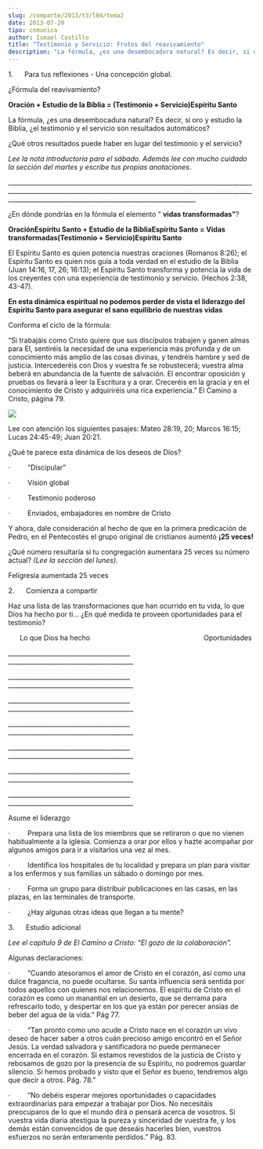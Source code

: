```yaml
---
slug: /comparte/2013/t3/l04/tema2
date: 2013-07-20
tipo: comunica
author: Ismael Castillo
title: "Testimonio y Servicio: Frutos del reavivamiento"
description: "La fórmula, ¿es una desembocadura natural? Es decir, si oro y estudio la  Biblia, ¿el testimonio y el servicio son resultados automáticos? ¿Qué otros  resultados puede haber en lugar del testimonio y el servicio? Lee la nota  introductoria para el sábado. Además lee con mucho ..."
---
```


1.      Para tus reflexiones - Una concepción global.

¿Fórmula del reavivamiento?

**Oración + Estudio de la Biblia = (Testimonio + Servicio)Espíritu Santo**

La fórmula, ¿es una desembocadura natural? Es decir, si oro y estudio la Biblia, ¿el testimonio y el servicio son resultados automáticos?

¿Qué otros resultados puede haber en lugar del testimonio y el servicio?

_Lee la nota introductoria para el sábado. Además lee con mucho cuidado la sección del martes y escribe tus propias anotaciones_.

\_\_\_\_\_\_\_\_\_\_\_\_\_\_\_\_\_\_\_\_\_\_\_\_\_\_\_\_\_\_\_\_\_\_\_\_\_\_\_\_\_\_\_\_\_\_\_\_\_\_\_\_\_\_\_\_\_\_\_\_\_\_\_\_\_\_\_\_\_\_\_\_\_\_\_\_\_\_\_\_\_\_\_\_\_\_\_\_\_\_\_\_\_\_\_\_\_\_\_\_\_\_\_\_\_\_\_\_\_\_\_\_\_\_\_\_\_\_\_\_\_\_\_\_\_\_\_\_\_\_\_\_\_\_\_\_\_\_\_\_\_\_\_\_\_\_\_\_\_\_\_\_\_\_\_\_\_\_\_\_\_\_\_\_\_\_\_\_\_\_\_\_\_\_\_\_\_\_\_\_\_\_\_\_\_\_\_\_\_\_\_\_\_\_\_\_\_\_\_\_\_\_\_\_\_\_\_\_\_\_\_\_\_\_\_\_

¿En dónde pondrías en la fórmula el elemento “ **vidas transformadas”**?

**OraciónEspíritu Santo \+ Estudio de la BibliaEspíritu Santo = Vidas transformadas(Testimonio + Servicio)Espíritu Santo**

El Espíritu Santo es quien potencia nuestras oraciones (Romanos 8:26); el Espíritu Santo es quien nos guía a toda verdad en el estudio de la Biblia (Juan 14:16, 17, 26; 16:13); el Espíritu Santo transforma y potencia la vida de los creyentes con una experiencia de testimonio y servicio. (Hechos 2:38, 43-47).

**En esta dinámica espiritual no podemos perder de vista el liderazgo del Espíritu Santo para asegurar el sano equilibrio de nuestras vidas**

Conforma el ciclo de la fórmula:

“Si trabajáis como Cristo quiere que sus discípulos trabajen y ganen almas para El, sentiréis la necesidad de una experiencia más profunda y de un conocimiento más amplio de las cosas divinas, y tendréis hambre y sed de justicia. Intercederéis con Dios y vuestra fe se robustecerá; vuestra alma beberá en abundancia de la fuente de salvación. El encontrar oposición y pruebas os llevará a leer la Escritura y a orar. Creceréis en la gracia y en el conocimiento de Cristo y adquiriréis una rica experiencia.” El Camino a Cristo, página 79.

![](http://esu.um.edu.mx/img/ESU-2013-t3-l04-img01.png)

Lee con atención los siguientes pasajes: Mateo 28:19, 20; Marcos 16:15; Lucas 24:45-49; Juan 20:21.

¿Qué te parece esta dinámica de los deseos de Dios?

·         “Discipular”

·         Visión global

·         Testimonio poderoso

·         Enviados, embajadores en nombre de Cristo

Y ahora, dale consideración al hecho de que en la primera predicación de Pedro, en el Pentecostés el grupo original de cristianos aumentó **¡25 veces!**

¿Qué número resultaría si tu congregación aumentara 25 veces su número actual? _(Lee la sección del lunes)_.

Feligresía aumentada 25  veces

2.      Comienza a compartir

Haz una lista de las transformaciones que han ocurrido en tu vida, lo que Dios ha hecho por ti… ¿En qué medida te proveen oportunidades para el testimonio?

      Lo que Dios ha hecho                                                           Oportunidades

\_\_\_\_\_\_\_\_\_\_\_\_\_\_\_\_\_\_\_\_\_\_\_\_\_\_\_\_\_\_\_\_\_\_\_\_\_\_\_                  \_\_\_\_\_\_\_\_\_\_\_\_\_\_\_\_\_\_\_\_\_\_\_\_\_\_\_\_\_\_\_\_\_\_\_\_\_\_\_\_

\_\_\_\_\_\_\_\_\_\_\_\_\_\_\_\_\_\_\_\_\_\_\_\_\_\_\_\_\_\_\_\_\_\_\_\_\_\_\_                  \_\_\_\_\_\_\_\_\_\_\_\_\_\_\_\_\_\_\_\_\_\_\_\_\_\_\_\_\_\_\_\_\_\_\_\_\_\_\_\_

\_\_\_\_\_\_\_\_\_\_\_\_\_\_\_\_\_\_\_\_\_\_\_\_\_\_\_\_\_\_\_\_\_\_\_\_\_\_\_                  \_\_\_\_\_\_\_\_\_\_\_\_\_\_\_\_\_\_\_\_\_\_\_\_\_\_\_\_\_\_\_\_\_\_\_\_\_\_\_\_

\_\_\_\_\_\_\_\_\_\_\_\_\_\_\_\_\_\_\_\_\_\_\_\_\_\_\_\_\_\_\_\_\_\_\_\_\_\_\_                  \_\_\_\_\_\_\_\_\_\_\_\_\_\_\_\_\_\_\_\_\_\_\_\_\_\_\_\_\_\_\_\_\_\_\_\_\_\_\_\_

\_\_\_\_\_\_\_\_\_\_\_\_\_\_\_\_\_\_\_\_\_\_\_\_\_\_\_\_\_\_\_\_\_\_\_\_\_\_\_                  \_\_\_\_\_\_\_\_\_\_\_\_\_\_\_\_\_\_\_\_\_\_\_\_\_\_\_\_\_\_\_\_\_\_\_\_\_\_\_\_

\_\_\_\_\_\_\_\_\_\_\_\_\_\_\_\_\_\_\_\_\_\_\_\_\_\_\_\_\_\_\_\_\_\_\_\_\_\_\_                  \_\_\_\_\_\_\_\_\_\_\_\_\_\_\_\_\_\_\_\_\_\_\_\_\_\_\_\_\_\_\_\_\_\_\_\_\_\_\_\_

\_\_\_\_\_\_\_\_\_\_\_\_\_\_\_\_\_\_\_\_\_\_\_\_\_\_\_\_\_\_\_\_\_\_\_\_\_\_\_                  \_\_\_\_\_\_\_\_\_\_\_\_\_\_\_\_\_\_\_\_\_\_\_\_\_\_\_\_\_\_\_\_\_\_\_\_\_\_\_\_

Asume el liderazgo

·         Prepara una lista de los miembros que se retiraron o que no vienen habitualmente a la iglesia. Comienza a orar por ellos y hazte acompañar por algunos amigos para ir a visitarlos una vez al mes.

·         Identifica los hospitales de tu localidad y prepara un plan para visitar a los enfermos y sus familias un sábado o domingo por mes.

·         Forma un grupo para distribuir publicaciones en las casas, en las plazas, en las terminales de transporte.

·         ¿Hay algunas otras ideas que llegan a tu mente?

3.      Estudio adicional

_Lee el capítulo 9 de El Camino a Cristo: “El gozo de la colaboración”._

Algunas declaraciones:

·         “Cuando atesoramos el amor de Cristo en el corazón, así como una dulce fragancia, no puede ocultarse. Su santa influencia será sentida por todos aquellos con quienes nos relacionemos. El espíritu de Cristo en el corazón es como un manantial en un desierto, que se derrama para refrescarlo todo, y despertar en los que ya están por perecer ansias de beber del agua de la vida.” Pág 77.

·         “Tan pronto como uno acude a Cristo nace en el corazón un vivo deseo de hacer saber a otros cuán precioso amigo encontró en el Señor Jesús. La verdad salvadora y santificadora no puede permanecer encerrada en el corazón. Si estamos revestidos de la justicia de Cristo y rebosamos de gozo por la presencia de su Espíritu, no podremos guardar silencio. Si hemos probado y visto que el Señor es bueno, tendremos algo que decir a otros. Pág. 78.”

·         “No debéis esperar mejores oportunidades o capacidades extraordinarias para empezar a trabajar por Dios. No necesitáis preocuparos de lo que el mundo dirá o pensará acerca de vosotros. Si vuestra vida diaria atestigua la pureza y sinceridad de vuestra fe, y los demás están convencidos de que deseáis hacerles bien, vuestros esfuerzos no serán enteramente perdidos.” Pág. 83.
